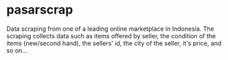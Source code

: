 # pasarscrap
Data scraping from one of a leading online marketplace in Indonesia. The scraping collects data such as items offered by seller,  the condition of the items (new/second hand), the sellers' id, the city of the seller, it's price, and so on...
